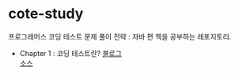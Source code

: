 # cote-study
프로그래머스 코딩 테스트 문제 풀이 전략 : 자바 편 책을 공부하는 레포지토리.

* Chapter 1 : 코딩 테스트란?
[블로그](https://blog.naver.com/aurakim9/223117659447)  
[소스](https://github.com/Aura1226/cote-study/tree/main/cote/src/day1)
